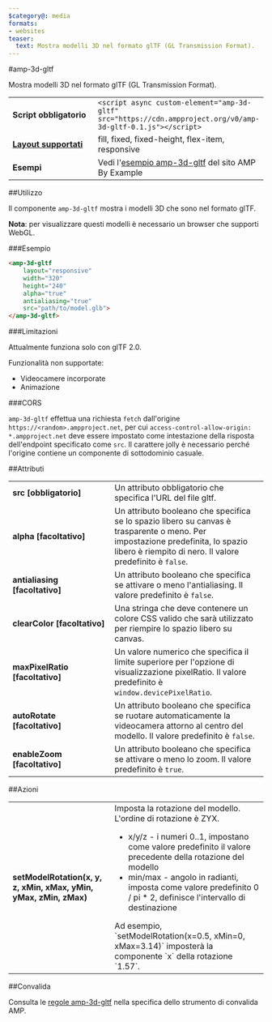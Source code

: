 ```yaml
---
$category@: media
formats:
- websites
teaser:
  text: Mostra modelli 3D nel formato glTF (GL Transmission Format).
---
```


<!--
Copyright 2018 The AMP HTML Authors. Tutti i diritti riservati.

Rilasciato ai sensi della Licenza Apache, versione 2.0 (la "Licenza");
è possibile utilizzare questo file esclusivamente in conformità con la Licenza.
Una copia della Licenza è disponibile all'indirizzo

  http://www.apache.org/licenses/LICENSE-2.0

Se non diversamente imposto dalla legge vigente o concordato per iscritto,
il software rilasciato ai sensi della Licenza viene distribuito "COSÌ COM'È",
SENZA GARANZIE O CONDIZIONI DI ALCUN TIPO, esplicite o implicite.
Leggi la Licenza per conoscere le autorizzazioni e le limitazioni in vigore
specifiche della lingua previste dalla Licenza.
-->

#amp-3d-gltf

Mostra modelli 3D nel formato glTF (GL Transmission Format).

<table>
<tr>
<td width="40%"><strong>Script obbligatorio</strong></td>
<td><code>&lt;script async custom-element="amp-3d-gltf" src="https://cdn.ampproject.org/v0/amp-3d-gltf-0.1.js"&gt;&lt;/script&gt;</code></td>
</tr>
<tr>
<td class="col-fourty"><strong><a href="https://www.ampproject.org/docs/guides/responsive/control_layout.html">Layout supportati</a></strong></td>
<td>fill, fixed, fixed-height, flex-item, responsive</td>
</tr>
<tr>
<td><strong>Esempi</strong></td>
<td>Vedi l'<a href="https://ampbyexample.com/components/amp-3d-gltf/">esempio amp-3d-gltf</a> del sito AMP By Example</td>
</tr>
</table>

##Utilizzo

Il componente `amp-3d-gltf` mostra i modelli 3D che sono nel formato glTF.

**Nota**: per visualizzare questi modelli è necessario un browser che supporti WebGL.

###Esempio

```html
<amp-3d-gltf
    layout="responsive"
    width="320"
    height="240"
    alpha="true"
    antialiasing="true"
    src="path/to/model.glb">
</amp-3d-gltf>
```

###Limitazioni

Attualmente funziona solo con glTF 2.0.

Funzionalità non supportate:
- Videocamere incorporate
- Animazione

###CORS

`amp-3d-gltf` effettua una richiesta `fetch` dall'origine `https://<random>.ampproject.net`, per cui `access-control-allow-origin: *.ampproject.net` deve essere impostato come intestazione della risposta dell'endpoint specificato come `src`. Il carattere jolly è necessario perché l'origine contiene un componente di sottodominio casuale.

##Attributi

<table>
<tr>
<td width="40%"><strong>src [obbligatorio]</strong></td>
<td>Un attributo obbligatorio che specifica l'URL del file gltf.</td>
</tr>
<tr>
<td width="40%"><strong>alpha [facoltativo]</strong></td>
<td>Un attributo booleano che specifica se lo spazio libero su canvas è trasparente o meno. Per impostazione predefinita, lo spazio libero è riempito di nero.
Il valore predefinito è <code>false</code>.</td>
</tr>
<tr>
<td width="40%"><strong>antialiasing [facoltativo]</strong></td>
<td>Un attributo booleano che specifica se attivare o meno l'antialiasing. Il valore predefinito è <code>false</code>.</td>
</tr>
<tr>
<td width="40%"><strong>clearColor [facoltativo]</strong></td>
<td>Una stringa che deve contenere un colore CSS valido che sarà utilizzato per riempire lo spazio libero su canvas.</td>
</tr>
<tr>
<td width="40%"><strong>maxPixelRatio [facoltativo]</strong></td>
<td>Un valore numerico che specifica il limite superiore per l'opzione di visualizzazione pixelRatio. Il valore predefinito è <code>window.devicePixelRatio</code>.</td>
</tr>
<tr>
<td width="40%"><strong>autoRotate [facoltativo]</strong></td>
<td>Un attributo booleano che specifica se ruotare automaticamente la videocamera attorno al centro del modello. Il valore predefinito è <code>false</code>.</td>
</tr>
<tr>
<td width="40%"><strong>enableZoom [facoltativo]</strong></td>
<td>Un attributo booleano che specifica se attivare o meno lo zoom. Il valore predefinito è <code>true</code>.</td>
</tr>
</table>

##Azioni

<table>
<tr>
<td width="40%"><strong>setModelRotation(x, y, z, xMin, xMax, yMin, yMax, zMin, zMax)</strong></td>
<td>Imposta la rotazione del modello. L'ordine di rotazione è ZYX.
<ul>
<li>x/y/z - i numeri 0..1, impostano come valore predefinito il valore precedente della rotazione del modello</li>
<li>min/max - angolo in radianti, imposta come valore predefinito 0 / pi * 2, definisce l'intervallo di destinazione</li>
</ul>
Ad esempio, `setModelRotation(x=0.5, xMin=0, xMax=3.14)` imposterà la componente `x` della rotazione `1.57`.</td>
</tr>
</table>

##Convalida

Consulta le [regole amp-3d-gltf](https://github.com/ampproject/amphtml/blob/master/extensions/amp-3d-gltf/validator-amp-3d-gltf.protoascii) nella specifica dello strumento di convalida AMP.
